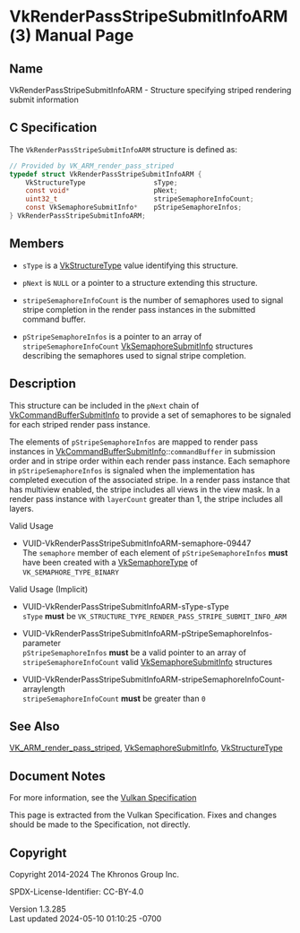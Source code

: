 # VkRenderPassStripeSubmitInfoARM(3) Manual Page

## Name

VkRenderPassStripeSubmitInfoARM - Structure specifying striped rendering
submit information



## <a href="#_c_specification" class="anchor"></a>C Specification

The `VkRenderPassStripeSubmitInfoARM` structure is defined as:

``` c
// Provided by VK_ARM_render_pass_striped
typedef struct VkRenderPassStripeSubmitInfoARM {
    VkStructureType                 sType;
    const void*                     pNext;
    uint32_t                        stripeSemaphoreInfoCount;
    const VkSemaphoreSubmitInfo*    pStripeSemaphoreInfos;
} VkRenderPassStripeSubmitInfoARM;
```

## <a href="#_members" class="anchor"></a>Members

- `sType` is a [VkStructureType](https://registry.khronos.org/vulkan/specs/1.3-extensions/man/html/VkStructureType.html) value identifying
  this structure.

- `pNext` is `NULL` or a pointer to a structure extending this
  structure.

- `stripeSemaphoreInfoCount` is the number of semaphores used to signal
  stripe completion in the render pass instances in the submitted
  command buffer.

- `pStripeSemaphoreInfos` is a pointer to an array of
  `stripeSemaphoreInfoCount`
  [VkSemaphoreSubmitInfo](https://registry.khronos.org/vulkan/specs/1.3-extensions/man/html/VkSemaphoreSubmitInfo.html) structures
  describing the semaphores used to signal stripe completion.

## <a href="#_description" class="anchor"></a>Description

This structure can be included in the `pNext` chain of
[VkCommandBufferSubmitInfo](https://registry.khronos.org/vulkan/specs/1.3-extensions/man/html/VkCommandBufferSubmitInfo.html) to provide a
set of semaphores to be signaled for each striped render pass instance.

The elements of `pStripeSemaphoreInfos` are mapped to render pass
instances in
[VkCommandBufferSubmitInfo](https://registry.khronos.org/vulkan/specs/1.3-extensions/man/html/VkCommandBufferSubmitInfo.html)::`commandBuffer`
in submission order and in stripe order within each render pass
instance. Each semaphore in `pStripeSemaphoreInfos` is signaled when the
implementation has completed execution of the associated stripe. In a
render pass instance that has multiview enabled, the stripe includes all
views in the view mask. In a render pass instance with `layerCount`
greater than 1, the stripe includes all layers.

Valid Usage

- <a href="#VUID-VkRenderPassStripeSubmitInfoARM-semaphore-09447"
  id="VUID-VkRenderPassStripeSubmitInfoARM-semaphore-09447"></a>
  VUID-VkRenderPassStripeSubmitInfoARM-semaphore-09447  
  The `semaphore` member of each element of `pStripeSemaphoreInfos`
  **must** have been created with a
  [VkSemaphoreType](https://registry.khronos.org/vulkan/specs/1.3-extensions/man/html/VkSemaphoreType.html) of `VK_SEMAPHORE_TYPE_BINARY`

Valid Usage (Implicit)

- <a href="#VUID-VkRenderPassStripeSubmitInfoARM-sType-sType"
  id="VUID-VkRenderPassStripeSubmitInfoARM-sType-sType"></a>
  VUID-VkRenderPassStripeSubmitInfoARM-sType-sType  
  `sType` **must** be
  `VK_STRUCTURE_TYPE_RENDER_PASS_STRIPE_SUBMIT_INFO_ARM`

- <a
  href="#VUID-VkRenderPassStripeSubmitInfoARM-pStripeSemaphoreInfos-parameter"
  id="VUID-VkRenderPassStripeSubmitInfoARM-pStripeSemaphoreInfos-parameter"></a>
  VUID-VkRenderPassStripeSubmitInfoARM-pStripeSemaphoreInfos-parameter  
  `pStripeSemaphoreInfos` **must** be a valid pointer to an array of
  `stripeSemaphoreInfoCount` valid
  [VkSemaphoreSubmitInfo](https://registry.khronos.org/vulkan/specs/1.3-extensions/man/html/VkSemaphoreSubmitInfo.html) structures

- <a
  href="#VUID-VkRenderPassStripeSubmitInfoARM-stripeSemaphoreInfoCount-arraylength"
  id="VUID-VkRenderPassStripeSubmitInfoARM-stripeSemaphoreInfoCount-arraylength"></a>
  VUID-VkRenderPassStripeSubmitInfoARM-stripeSemaphoreInfoCount-arraylength  
  `stripeSemaphoreInfoCount` **must** be greater than `0`

## <a href="#_see_also" class="anchor"></a>See Also

[VK_ARM_render_pass_striped](https://registry.khronos.org/vulkan/specs/1.3-extensions/man/html/VK_ARM_render_pass_striped.html),
[VkSemaphoreSubmitInfo](https://registry.khronos.org/vulkan/specs/1.3-extensions/man/html/VkSemaphoreSubmitInfo.html),
[VkStructureType](https://registry.khronos.org/vulkan/specs/1.3-extensions/man/html/VkStructureType.html)

## <a href="#_document_notes" class="anchor"></a>Document Notes

For more information, see the <a
href="https://registry.khronos.org/vulkan/specs/1.3-extensions/html/vkspec.html#VkRenderPassStripeSubmitInfoARM"
target="_blank" rel="noopener">Vulkan Specification</a>

This page is extracted from the Vulkan Specification. Fixes and changes
should be made to the Specification, not directly.

## <a href="#_copyright" class="anchor"></a>Copyright

Copyright 2014-2024 The Khronos Group Inc.

SPDX-License-Identifier: CC-BY-4.0

Version 1.3.285  
Last updated 2024-05-10 01:10:25 -0700
